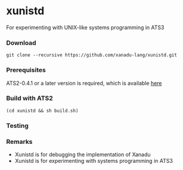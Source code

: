 # xunistd

For experimenting with UNIX-like systems programming in ATS3

### Download

```
git clone --recursive https://github.com/xanadu-lang/xunistd.git
```

### Prerequisites

ATS2-0.4.1 or a later version is required,
which is available [here](http://www.ats-lang.org/Downloads.html)

### Build with ATS2

```
(cd xunistd && sh build.sh)
```

### Testing

### Remarks

- Xunistd is for debugging the implementation of Xanadu
- Xunistd is for experimenting with systems programming in ATS3
